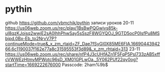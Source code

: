 # pythin
github
https://github.com/vbmchik/pythin
записи уроков 
20-11
https://us06web.zoom.us/rec/play/1BsBwPQGwivs85k-uI8qzKJoisq2wwjE2sA0IhhPhwSay5sSszF8WGYQOJ_9GTD5ocP0IsfPu8MSbjpd.0Bx-Eb_to2NrvV7P?continueMode=true&_x_zm_rtaid=ZF_Dae7fSyGI0X85ME6FIA.1669044394266.6c1190037f162e77a8c31595553f3d89&_x_zm_rhtaid=313
23-11
https://us06web.zoom.us/rec/share/nfP4J3cUHfAZn1F5FqP5Psl733zAB5xffcVWWEzHtmvMPWotc96sD_XM01GPLwOa._5Y062PUf22qy0og?startTime=1669222676000
Passcode: 2ham%9b$
